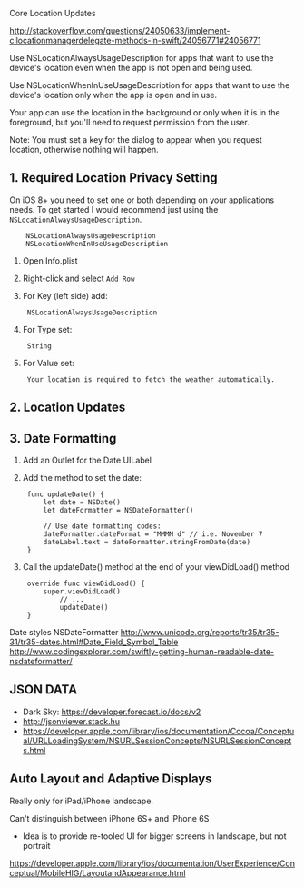 
Core Location Updates

http://stackoverflow.com/questions/24050633/implement-cllocationmanagerdelegate-methods-in-swift/24056771#24056771


Use NSLocationAlwaysUsageDescription for apps that want to use the device's location even when the app is not open and being used.

Use NSLocationWhenInUseUsageDescription for apps that want to use the device's location only when the app is open and in use.

Your app can use the location in the background or only when it is in the foreground, but you'll need to request permission from the user.

Note: You must set a key for the dialog to appear when you request location, otherwise nothing will happen.

## 1. Required Location Privacy Setting ##

On iOS 8+ you need to set one or both depending on your applications needs. To get started I would recommend just using the `NSLocationAlwaysUsageDescription`.

		NSLocationAlwaysUsageDescription
		NSLocationWhenInUseUsageDescription


1. Open Info.plist
2. Right-click and select `Add Row`
3. For Key (left side) add:

		NSLocationAlwaysUsageDescription
				
4. For Type set: 

		String

5. For Value set:

		Your location is required to fetch the weather automatically.
		
## 2. Location Updates ##



## 3. Date Formatting ##

1. Add an Outlet for the Date UILabel


2. Add the method to set the date:

		func updateDate() {
		    let date = NSDate()
		    let dateFormatter = NSDateFormatter()

			// Use date formatting codes: 
		    dateFormatter.dateFormat = "MMMM d" // i.e. November 7
		    dateLabel.text = dateFormatter.stringFromDate(date)
		}

3. Call the updateDate() method at the end of your viewDidLoad() method

		override func viewDidLoad() {
			super.viewDidLoad()
	    		// ...
		    	updateDate()
		}
Date styles
NSDateFormatter
http://www.unicode.org/reports/tr35/tr35-31/tr35-dates.html#Date_Field_Symbol_Table
http://www.codingexplorer.com/swiftly-getting-human-readable-date-nsdateformatter/


## JSON DATA ##

* Dark Sky: https://developer.forecast.io/docs/v2
* http://jsonviewer.stack.hu
* https://developer.apple.com/library/ios/documentation/Cocoa/Conceptual/URLLoadingSystem/NSURLSessionConcepts/NSURLSessionConcepts.html

## Auto Layout and Adaptive Displays ##

Really only for iPad/iPhone landscape. 

Can't distinguish between iPhone 6S+ and iPhone 6S
- Idea is to provide re-tooled UI for bigger screens in landscape, but not portrait

https://developer.apple.com/library/ios/documentation/UserExperience/Conceptual/MobileHIG/LayoutandAppearance.html